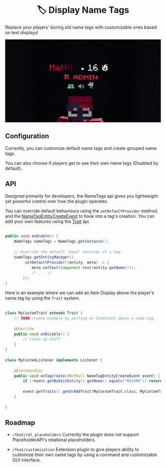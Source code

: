 <div>

<h1 align="center">🏷️ Display Name Tags</h1>

</div>

Replace your players' boring old name tags with customizable ones based on 
text displays!


<p align="center">
    <img width="650px" src=nametags.gif />
</p>


## Configuration

Currently, you can customize default name tags and create grouped name tags.

You can also choose if players get to see their own name tags (Disabled by default).

## API

Designed primarily for developers, the NameTags api gives you lightweight yet
powerful control over how the plugin operates.

You can override default behaviours using the `setDefaultProvider` method, and
the [NameTagEntityCreateEvent](./src/main/java/com/mattmx/nametags/event/NameTagEntityCreateEvent.java)
to hook into a tag's creation. You can add your own features using the 
[Trait](./src/main/java/com/mattmx/nametags/entity/trait/Trait.java) api.

```java

public void onEnable() {
    NameTags nameTags = NameTags.getInstance();
    
    // Override the default "base" settings of a tag.
    nameTags.getEntityManager()
        .setDefaultProvider((entity, meta) -> {
            meta.setText(Component.text(entity.getName()));
            /* ... */
        });
}

```

Here is an example where we can add an Item Display above the player's name tag
by using the `Trait` system.

```java

class MyCustomTrait extends Trait {
    // TODO create example by putting an ItemStack above a name tag.
    
    @Override
    public void onDisable() {
        // Clean up stuff
    }
}

class MyCustomListener implements Listener {
    
    @EventHandler
    public void onTagCreate(@NotNull NameTagEntityCreateEvent event) {
        if (!event.getBukkitEntity().getName().equals("MattMX")) return;
        
        event.getTraits().getOrAddTrait(MyCustomTrait.class, MyCustomTrait::new);
    }
    
}

```

## Roadmap

- `/feat/rel_placeholders`
    Currently the plugin does not support PlaceholderAPI's
    relational placeholders.

- `/feat/customization`
    Extension plugin to give players ability to customize their own
    name tags by using a command and customizable GUI interface.

